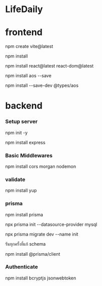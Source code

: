 # LifeDaily

<h1>frontend</h1> 
<p>npm create vite@latest</p>
<p>npm install</p>
<p>npm install react@latest react-dom@latest</p>
<p>npm install aos --save</p>
<p>npm install --save-dev @types/aos</p>


<h1>backend</h1>
<h3>Setup server</h3>
<p>npm init -y</p>
<p>npm install express</p>

<h3>Basic Middlewares</h3>
<p>npm install cors morgan nodemon</p>

<h3>validate</h3>
<p>npm install yup</p>

<h3>prisma</h3>
<p>npm install prisma</p>
<p>npx prisma init --datasource-provider mysql</p>
<p>npx prisma migrate dev --name init</p> รันทุกครั้งที่แก้ schema
<p>npm install @prisma/client</p>

<h3>Authenticate</h3>
<p>npm install bcryptjs jsonwebtoken</p>
